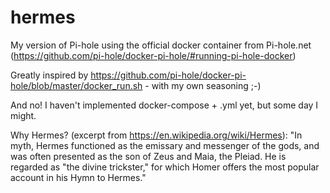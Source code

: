 # hermes
My version of Pi-hole using the official docker container from Pi-hole.net (https://github.com/pi-hole/docker-pi-hole/#running-pi-hole-docker)

Greatly inspired by https://github.com/pi-hole/docker-pi-hole/blob/master/docker_run.sh - with my own seasoning ;-)

And no! I haven't implemented docker-compose + .yml yet, but some day I might.

Why Hermes? (excerpt from https://en.wikipedia.org/wiki/Hermes): "In myth, Hermes functioned as the emissary and messenger of the gods, and was often presented as the son of Zeus and Maia, the Pleiad. He is regarded as "the divine trickster," for which Homer offers the most popular account in his Hymn to Hermes."

